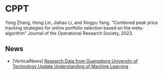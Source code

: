 # CPPT
Yong Zhang, Hong Lin, Jiahao Li, and Xingyu Yang. "Combined peak price tracking strategies for online portfolio selection based on the meta-algorithm" Journal of the Operational Research Society, 2023.

## News
* [VerticalNews] [Research Data from Guangdong University of Technology Update Understanding of Machine Learning](https://go.gale.com/ps/i.do?id=GALE%7CA788233072&sid=sitemap&v=2.1&it=r&p=AONE&sw=w&userGroupName=anon%7Ec1797388&aty=open-web-entry)
